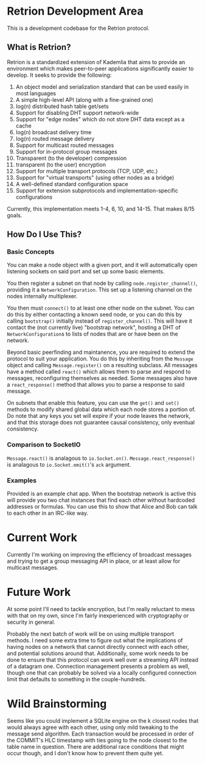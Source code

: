 # Retrion Development Area

This is a development codebase for the Retrion protocol.

## What is Retrion?

Retrion is a standardized extension of Kademlia that aims to provide an environment which makes peer-to-peer
applications significantly easier to develop. It seeks to provide the following:

1. An object model and serialization standard that can be used easily in most languages
2. A simple high-level API (along with a fine-grained one)
3. log(n) distributed hash table get/sets
4. Support for disabling DHT support network-wide
5. Support for "edge nodes" which do not store DHT data except as a cache
6. log(n) broadcast delivery time
7. log(n) routed message delivery
8. Support for multicast routed messages
9. Support for in-protocol group messages
10. Transparent (to the developer) compression
11. transparent (to the user) encryption
12. Support for multiple transport protocols (TCP, UDP, etc.)
13. Support for "virtual transports" (using other nodes as a bridge)
14. A well-defined standard configuration space
15. Support for extension subprotocols and implementation-specific configurations

Currently, this implementation meets 1-4, 6, 10, and 14-15. That makes 8/15 goals.

## How Do I Use This?

### Basic Concepts

You can make a node object with a given port, and it will automatically open listening sockets on said port and set up
some basic elements.

You then register a subnet on that node by calling `node.register_channel()`, providing it a `NetworkConfiguration`.
This set up a listening channel on the nodes internally multiplexer.

You then must `connect()` to at least one other node on the subnet. You can do this by either contacting a known seed
node, or you can do this by calling `bootstrap()` initially instead of `register_channel()`. This will have it contact
the (not currently live) "bootstrap network", hosting a DHT of `NetworkConfiguration`s to lists of nodes that are or
have been on the network.

Beyond basic peerfinding and maintanence, you are required to extend the protocol to suit your application. You do this
by inheriting from the `Message` object and calling `Message.register()` on a resulting subclass. All messages have a
method called `react()` which allows them to parse and respond to messages, reconfiguring themselves as needed. Some
messages also have a `react_response()` method that allows you to parse a response to said message.

On subnets that enable this feature, you can use the `get()` and `set()` methods to modify shared global data which
each node stores a portion of. Do note that any keys you set will expire if your node leaves the network, and that this
storage does not guarantee causal consistency, only eventual consistency.

### Comparison to SocketIO

`Message.react()` is analagous to `io.Socket.on()`. `Message.react_response()` is analagous to `io.Socket.emit()`'s
`ack` argument.

### Examples

Provided is an example chat app. When the bootstrap network is active this will provide you two chat instances that
find each other without hardcoded addresses or formulas. You can use this to show that Alice and Bob can talk to each
other in an IRC-like way.

# Current Work

Currently I'm working on improving the efficiency of broadcast messages and trying to get a group messaging API in
place, or at least allow for multicast messages.

# Future Work

At some point I'll need to tackle encryption, but I'm really reluctant to mess with that on my own, since I'm fairly
inexperienced with cryptography or security in general.

Probably the next batch of work will be on using multiple transport methods. I need some extra time to figure out what
the implications of having nodes on a network that cannot directly connect with each other, and potential solutions
around that. Additionally, some work needs to be done to ensure that this protocol can work well over a streaming API
instead of a datagram one. Connection management presents a problem as well, though one that can probably be solved via
a locally configured connection limit that defaults to something in the couple-hundreds.

# Wild Brainstorming

Seems like you could implement a SQLite engine on the k closest nodes that would always agree with each other, using
only mild tweaking to the message send algorithm. Each transaction would be processed in order of the COMMIT's HLC
timestamp with ties going to the node closest to the table name in question. There are additional race conditions that
might occur though, and I don't know how to prevent them quite yet.
